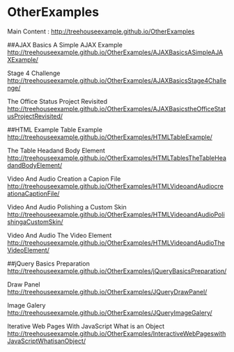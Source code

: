 # OtherExamples
Main Content : http://treehouseexample.github.io/OtherExamples

##AJAX Basics
A Simple AJAX Example
http://treehouseexample.github.io/OtherExamples/AJAXBasicsASimpleAJAXExample/

Stage 4 Challenge
http://treehouseexample.github.io/OtherExamples/AJAXBasicsStage4Challenge/

The Office Status Project Revisited
http://treehouseexample.github.io/OtherExamples/AJAXBasicstheOfficeStatusProjectRevisited/

##HTML Example
Table Example
http://treehouseexample.github.io/OtherExamples/HTMLTableExample/

The Table Headand Body Element
http://treehouseexample.github.io/OtherExamples/HTMLTablesTheTableHeadandBodyElement/

Video And Audio Creation a Capion File
http://treehouseexample.github.io/OtherExamples/HTMLVideoandAudiocreationaCaptionFile/

Video And Audio Polishing a Custom Skin
http://treehouseexample.github.io/OtherExamples/HTMLVideoandAudioPolishingaCustomSkin/

Video And Audio The Video Element
http://treehouseexample.github.io/OtherExamples/HTMLVideoandAudioTheVideoElement/

##jQuery Basics
Preparation
http://treehouseexample.github.io/OtherExamples/jQueryBasicsPreparation/

Draw Panel
http://treehouseexample.github.io/OtherExamples/JQueryDrawPanel/

Image Galery
http://treehouseexample.github.io/OtherExamples/JQueryImageGalery/

Iterative Web Pages With JavaScript What is an Object
http://treehouseexample.github.io/OtherExamples/InteractiveWebPageswithJavaScriptWhatisanObject/